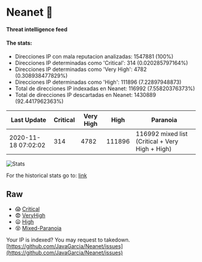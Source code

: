 # Neanet :hocho:
#### Threat intelligence feed
#### The stats:

- Direcciones IP con mala reputacion analizadas: 1547881 (100%)
- Direcciones IP determinadas como 'Critical':  314 (0.020285797164%)
- Direcciones IP determinadas como 'Very High':  4782 (0.308938477829%)
- Direcciones IP determinadas como 'High':  111896 (7.22897948873)
- Total de direcciones IP indexadas en Neanet:  116992 (7.55820376373%)
- Total de direcciones IP descartadas en Neanet:  1430889 (92.4417962363%)

| Last Update | Critical | Very High | High | Paranoia |
| --- | --- | --- | --- | --- |
| 2020-11-18 07:02:02 | 314 | 4782 | 111896 | 116992 mixed list (Critical + Very High + High)|

![Stats](https://docs.google.com/spreadsheets/d/e/2PACX-1vSnaNMIXVabIpDJjufMlzH7poXnshF3mgd8Is1g9ytUEzVsP5my4Trn8f-xkoLLQ38xpL3HtmUexLo6/pubchart?oid=501124687&format=image)

For the historical stats go to: [link](/stats.csv)
## Raw
- :scream: [Critical](https://raw.githubusercontent.com/JavaGarcia/Neanet/master/blacklists/neanet_critical.txt)
- :fearful: [VeryHigh](https://raw.githubusercontent.com/JavaGarcia/Neanet/master/blacklists/neanet_veryHigh.txtt)
- :frowning: [High](https://raw.githubusercontent.com/JavaGarcia/Neanet/master/blacklists/neanet_high.txt)
- :dizzy_face: [Mixed-Paranoia](https://raw.githubusercontent.com/JavaGarcia/Neanet/master/blacklists/neanet_all.txt)


Your IP is indexed? You may request to takedown. [https://github.com/JavaGarcia/Neanet/issues](https://github.com/JavaGarcia/Neanet/issues)

















































































































































































































































































































































































































































































































































































































































































































































































































































































































































































































































































































































































































































































































































































































































































































































































































































































































































































































































































































































































































































































































































































































































































































